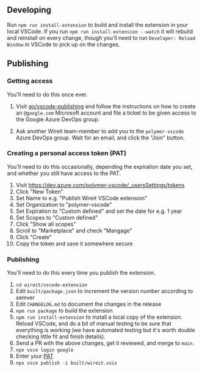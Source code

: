 ## Developing

Run `npm run install-extension` to build and install the extension in your local VSCode. If you run `npm run install-extension --watch` it will rebuild and reinstall on every change, though you'll need to run `Developer: Reload Window` in VSCode to pick up on the changes.

## Publishing

### Getting access

You'll need to do this once ever.

1. Visit [go/vscode-publishing](http://go/vscode-publishing) and follow the
   instructions on how to create an `@google.com` Microsoft account and file a
   ticket to be given access to the Google Azure DevOps group.

2. Ask another Wireit team-member to add you to the `polymer-vscode` Azure DevOps group.
   Wait for an email, and click the "Join" button.

### Creating a personal access token (PAT)

You'll need to do this occasionally, depending the expiration date you set, and
whether you still have access to the PAT.

1. Visit https://dev.azure.com/polymer-vscode/_usersSettings/tokens
2. Click "New Token"
3. Set Name to e.g. "Publish Wireit VSCode extension"
4. Set Organization to "polymer-vscode"
5. Set Expiration to "Custom defined" and set the date for e.g. 1 year
6. Set Scopes to "Custom defined"
7. Click "Show all scopes"
8. Scroll to "Marketplace" and check "Mangage"
9. Click "Create"
10. Copy the token and save it somewhere secure

### Publishing

You'll need to do this every time you publish the extension.

1. `cd wireit/vscode-extension`
2. Edit `built/package.json` to increment the version number according to semver
3. Edit `CHANGELOG.md` to document the changes in the release
4. `npm run package` to build the extension
5. `npm run install-extension` to install a local copy of the extension. Reload
   VSCode, and do a bit of manual testing to be sure that everything is working
   (we have automated testing but it's worth double checking little fit and
   finish details).
6. Send a PR with the above changes, get it reviewed, and merge to `main`.
7. `npx vsce login google`
8. Enter your [PAT](#creating-a-personal-access-token-pat)
9. `npx vsce publish -i built/wireit.vsix`
